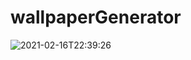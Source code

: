 # wallpaperGenerator
![2021-02-16T22:39:26](https://user-images.githubusercontent.com/72801441/108604228-e47e8c80-73ac-11eb-9103-fedaf89677af.png)
